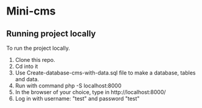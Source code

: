 # Mini-cms

## Running project locally<a name = "getting_started"></a>
To run the project locally.
1. Clone this repo.
2. Cd into it 
3. Use Create-database-cms-with-data.sql file to make a database, tables and data.
4. Run with command php -S localhost:8000
6. In the browser of your choice, type in http://localhost:8000/
7. Log in with username: "test" and password "test" 
